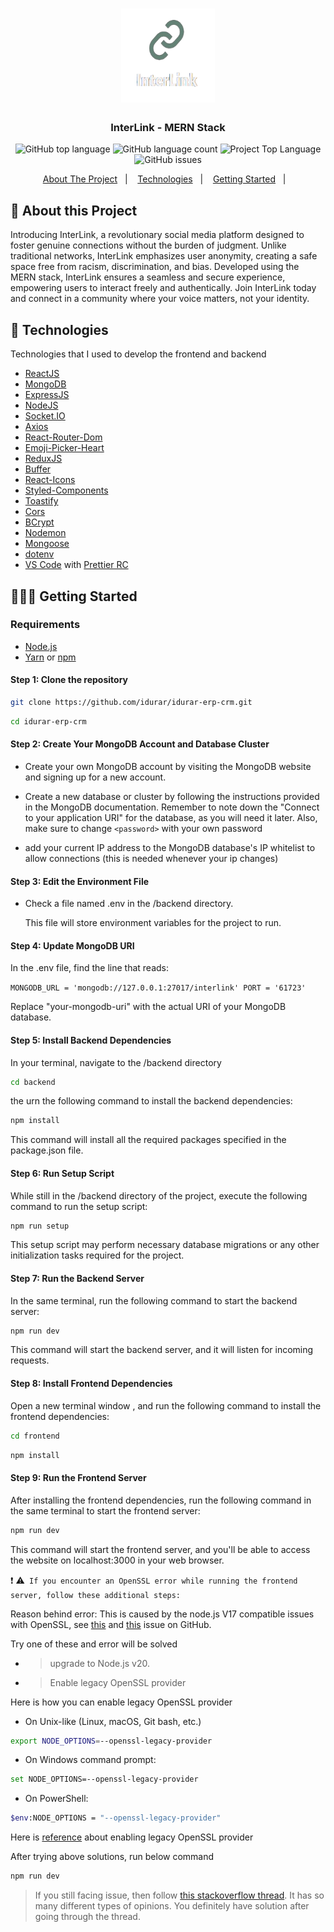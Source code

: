 <h1 align="center">
	<img alt="Discord logo" src="https://github.com/atthmew/interlink-mern/blob/main/frontend/screenshots/logo.png" height="150px" width="150px" />
</h1>

<h3 align="center">
  InterLink - MERN Stack 
</h3>

<p align="center"></p>

<p align="center">
  <!-- <img alt="Project Top Language" src="https://img.shields.io/badge/98.2%25-yellow?style=for-the-badge&logo=javascript&label=JavaScript&labelColor=black"> -->
  <img alt="GitHub top language" src="https://img.shields.io/github/languages/top/atthmew/interlink-mern?style=for-the-badge">
  <img alt="GitHub language count" src="https://img.shields.io/github/languages/count/atthmew/interlink-mern?style=for-the-badge">
  <img alt="Project Top Language" src="https://img.shields.io/github/last-commit/atthmew/interlink-mern?style=for-the-badge">
  <img alt="GitHub issues" src="https://img.shields.io/github/issues/atthmew/interlink-mern?style=for-the-badge">
</p>

<p align="center">
  <a href="#-about-the-project">About The Project</a>&nbsp;&nbsp;&nbsp;|&nbsp;&nbsp;&nbsp;
  <a href="#-technologies">Technologies</a>&nbsp;&nbsp;&nbsp;|&nbsp;&nbsp;&nbsp;
  <a href="#-getting-started">Getting Started</a>&nbsp;&nbsp;&nbsp;|&nbsp;&nbsp;&nbsp;
</p>

## 📲 About this Project

<p>Introducing InterLink, a revolutionary social media platform designed to foster genuine connections without the burden of judgment. Unlike traditional networks, InterLink emphasizes user anonymity, creating a safe space free from racism, discrimination, and bias. Developed using the MERN stack, InterLink ensures a seamless and secure experience, empowering users to interact freely and authentically. Join InterLink today and connect in a community where your voice matters, not your identity. </p>

## 🚀 Technologies

Technologies that I used to develop the frontend and backend

- [ReactJS](https://react.dev/)
- [MongoDB](https://www.mongodb.com/)
- [ExpressJS](https://expressjs.com/)
- [NodeJS](https://nodejs.org/en)
- [Socket.IO](https://socket.io/)
- [Axios](https://axios-http.com/docs/intro)
- [React-Router-Dom](https://reactrouter.com/en/main)
- [Emoji-Picker-Heart](https://www.npmjs.com/package/emoji-picker-react)
- [ReduxJS](https://redux.js.org/)
- [Buffer](https://nodejs.org/api/buffer.html)
- [React-Icons](https://github.com/wwayne/react-tooltip)
- [Styled-Components](https://styled-components.com)
- [Toastify](https://fkhadra.github.io/react-toastify/introduction/)
- [Cors](https://expressjs.com/en/resources/middleware/cors.html)
- [BCrypt](https://www.npmjs.com/package/bcrypt)
- [Nodemon](https://nodemon.io/)
- [Mongoose](https://mongoosejs.com/docs/)
- [dotenv](https://www.npmjs.com/package/dotenv)
- [VS Code](https://code.visualstudio.com) with [Prettier RC](https://github.com/prettier/prettier)

## 👨🏼‍💻 Getting Started

### Requirements

- [Node.js](https://nodejs.org/en/)
- [Yarn](https://classic.yarnpkg.com/) or [npm](https://www.npmjs.com/)

#### Step 1: Clone the repository

```bash
git clone https://github.com/idurar/idurar-erp-crm.git
```

```bash
cd idurar-erp-crm
```

#### Step 2: Create Your MongoDB Account and Database Cluster

- Create your own MongoDB account by visiting the MongoDB website and signing up for a new account.

- Create a new database or cluster by following the instructions provided in the MongoDB documentation. Remember to note
  down the "Connect to your application URI" for the database, as you will need it later. Also, make sure to change
  `<password>` with your own password

- add your current IP address to the MongoDB database's IP whitelist to allow connections (this is needed whenever your
  ip changes)

#### Step 3: Edit the Environment File

- Check a file named .env in the /backend directory.

  This file will store environment variables for the project to run.

#### Step 4: Update MongoDB URI

In the .env file, find the line that reads:

`MONGODB_URL = 'mongodb://127.0.0.1:27017/interlink' PORT = '61723'`

Replace "your-mongodb-uri" with the actual URI of your MongoDB database.

#### Step 5: Install Backend Dependencies

In your terminal, navigate to the /backend directory

```bash
cd backend
```

the urn the following command to install the backend dependencies:

```bash
npm install
```

This command will install all the required packages specified in the package.json file.

#### Step 6: Run Setup Script

While still in the /backend directory of the project, execute the following command to run the setup script:

```bash
npm run setup
```

This setup script may perform necessary database migrations or any other initialization tasks required for the project.

#### Step 7: Run the Backend Server

In the same terminal, run the following command to start the backend server:

```bash
npm run dev
```

This command will start the backend server, and it will listen for incoming requests.

#### Step 8: Install Frontend Dependencies

Open a new terminal window , and run the following command to install the frontend dependencies:

```bash
cd frontend
```

```bash
npm install
```

#### Step 9: Run the Frontend Server

After installing the frontend dependencies, run the following command in the same terminal to start the frontend server:

```bash
npm run dev
```

This command will start the frontend server, and you'll be able to access the website on localhost:3000 in your web
browser.

:exclamation:
:warning:` If you encounter an OpenSSL error while running the frontend server, follow these additional steps:`

Reason behind error: This is caused by the node.js V17 compatible issues with OpenSSL, see
[this](https://github.com/nodejs/node/issues/40547) and [this](https://github.com/webpack/webpack/issues/14532) issue on
GitHub.

Try one of these and error will be solved

- > upgrade to Node.js v20.

- > Enable legacy OpenSSL provider

Here is how you can enable legacy OpenSSL provider

- On Unix-like (Linux, macOS, Git bash, etc.)

```bash
export NODE_OPTIONS=--openssl-legacy-provider
```

- On Windows command prompt:

```bash
set NODE_OPTIONS=--openssl-legacy-provider
```

- On PowerShell:

```bash
$env:NODE_OPTIONS = "--openssl-legacy-provider"
```

Here is [reference](https://github.com/webpack/webpack/issues/14532#issuecomment-947012063) about enabling legacy
OpenSSL provider

After trying above solutions, run below command

```bash
npm run dev
```

> If you still facing issue, then follow
> [this stackoverflow thread](https://stackoverflow.com/questions/69692842/error-message-error0308010cdigital-envelope-routinesunsupported).
> It has so many different types of opinions. You definitely have solution after going through the thread.
